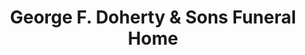 ---
title: "George F. Doherty & Sons Funeral Home"
url: /wellesley/george-f-doherty-and-sons-funeral-home/
shop: funeral directors
---